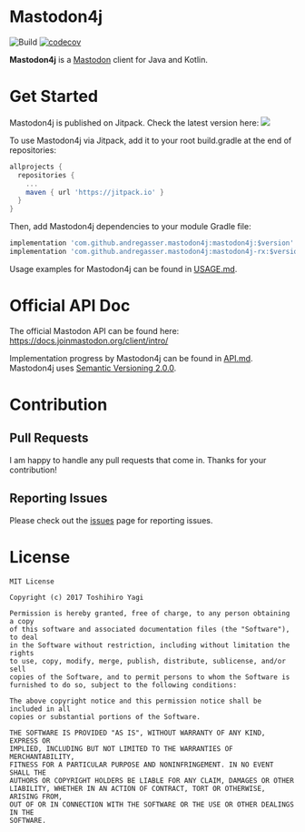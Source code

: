 # Mastodon4j

![Build](https://github.com/andregasser/mastodon4j/actions/workflows/build.yml/badge.svg)
[![codecov](https://codecov.io/gh/andregasser/mastodon4j/branch/master/graph/badge.svg?token=3AFHQQH547)](https://codecov.io/gh/andregasser/mastodon4j)

**Mastodon4j** is a [Mastodon](https://docs.joinmastodon.org/) client for Java and Kotlin.


# Get Started

Mastodon4j is published on Jitpack. Check the latest version here:
[![](https://jitpack.io/v/andregasser/mastodon4j.svg)](https://jitpack.io/#andregasser/mastodon4j)

To use Mastodon4j via Jitpack, add it to your root build.gradle at the end of repositories:

```groovy
allprojects {
  repositories {
    ...
    maven { url 'https://jitpack.io' }
  }
}
```

Then, add Mastodon4j dependencies to your module Gradle file:

```groovy
implementation 'com.github.andregasser.mastodon4j:mastodon4j:$version'
implementation 'com.github.andregasser.mastodon4j:mastodon4j-rx:$version'
```

Usage examples for Mastodon4j can be found in [USAGE.md](USAGE.md).


# Official API Doc

The official Mastodon API can be found here: https://docs.joinmastodon.org/client/intro/

Implementation progress by Mastodon4j can be found in [API.md](API.md). Mastodon4j uses [Semantic Versioning 2.0.0](http://semver.org/spec/v2.0.0.html).


# Contribution

## Pull Requests
I am happy to handle any pull requests that come in. Thanks for your contribution!

## Reporting Issues
Please check out the [issues](https://github.com/andregasser/mastodon4j/issues) page for reporting issues. 

# License

```
MIT License

Copyright (c) 2017 Toshihiro Yagi

Permission is hereby granted, free of charge, to any person obtaining a copy
of this software and associated documentation files (the "Software"), to deal
in the Software without restriction, including without limitation the rights
to use, copy, modify, merge, publish, distribute, sublicense, and/or sell
copies of the Software, and to permit persons to whom the Software is
furnished to do so, subject to the following conditions:

The above copyright notice and this permission notice shall be included in all
copies or substantial portions of the Software.

THE SOFTWARE IS PROVIDED "AS IS", WITHOUT WARRANTY OF ANY KIND, EXPRESS OR
IMPLIED, INCLUDING BUT NOT LIMITED TO THE WARRANTIES OF MERCHANTABILITY,
FITNESS FOR A PARTICULAR PURPOSE AND NONINFRINGEMENT. IN NO EVENT SHALL THE
AUTHORS OR COPYRIGHT HOLDERS BE LIABLE FOR ANY CLAIM, DAMAGES OR OTHER
LIABILITY, WHETHER IN AN ACTION OF CONTRACT, TORT OR OTHERWISE, ARISING FROM,
OUT OF OR IN CONNECTION WITH THE SOFTWARE OR THE USE OR OTHER DEALINGS IN THE
SOFTWARE.
```